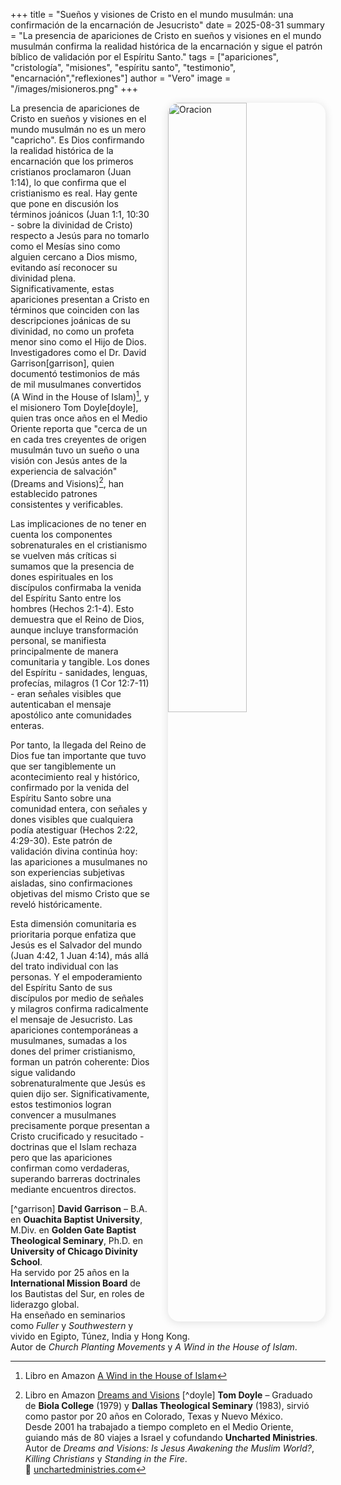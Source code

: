 +++
title = "Sueños y visiones de Cristo en el mundo musulmán: una confirmación de la encarnación de Jesucristo"
date = 2025-08-31
summary = "La presencia de apariciones de Cristo en sueños y visiones en el mundo musulmán confirma la realidad histórica de la encarnación y sigue el patrón bíblico de validación por el Espíritu Santo."
tags = ["apariciones", "cristología", "misiones", "espíritu santo", "testimonio", "encarnación","reflexiones"]
author = "Vero"
image = "/images/misioneros.png"
+++

<img src="/images/misioneros.png" 
     alt="Oracion"
     style="float: right; 
            margin-left: 2em; 
            margin-bottom: 1em; 
            max-width: 320px; 
            width: 50%; 
            height: auto; 
            border-radius: 18px; 
            box-shadow: 0 2px 14px rgba(0,0,0,0.12);" />

La presencia de apariciones de Cristo en sueños y visiones en el mundo musulmán no es un mero "capricho". Es Dios confirmando la realidad histórica de la encarnación que los primeros cristianos proclamaron (Juan 1:14), lo que confirma que el cristianismo es real. Hay gente que pone en discusión los términos joánicos (Juan 1:1, 10:30 - sobre la divinidad de Cristo) respecto a Jesús para no tomarlo como el Mesías sino como alguien cercano a Dios mismo, evitando así reconocer su divinidad plena. Significativamente, estas apariciones presentan a Cristo en términos que coinciden con las descripciones joánicas de su divinidad, no como un profeta menor sino como el Hijo de Dios. Investigadores como el Dr. David Garrison[garrison], quien documentó testimonios de más de mil musulmanes convertidos (A Wind in the House of Islam)[^1], y el misionero Tom Doyle[doyle], quien tras once años en el Medio Oriente reporta que "cerca de un en cada tres creyentes de origen musulmán tuvo un sueño o una visión con Jesús antes de la experiencia de salvación" (Dreams and Visions)[^2], han establecido patrones consistentes y verificables.

Las implicaciones de no tener en cuenta los componentes sobrenaturales en el cristianismo se vuelven más críticas si sumamos que la presencia de dones espirituales en los discípulos confirmaba la venida del Espíritu Santo entre los hombres (Hechos 2:1-4). Esto demuestra que el Reino de Dios, aunque incluye transformación personal, se manifiesta principalmente de manera comunitaria y tangible. Los dones del Espíritu - sanidades, lenguas, profecías, milagros (1 Cor 12:7-11) - eran señales visibles que autenticaban el mensaje apostólico ante comunidades enteras.

Por tanto, la llegada del Reino de Dios fue tan importante que tuvo que ser tangiblemente un acontecimiento real y histórico, confirmado por la venida del Espíritu Santo sobre una comunidad entera, con señales y dones visibles que cualquiera podía atestiguar (Hechos 2:22, 4:29-30). Este patrón de validación divina continúa hoy: las apariciones a musulmanes no son experiencias subjetivas aisladas, sino confirmaciones objetivas del mismo Cristo que se reveló históricamente.

Esta dimensión comunitaria es prioritaria porque enfatiza que Jesús es el Salvador del mundo (Juan 4:42, 1 Juan 4:14), más allá del trato individual con las personas. Y el empoderamiento del Espíritu Santo de sus discípulos por medio de señales y milagros confirma radicalmente el mensaje de Jesucristo. Las apariciones contemporáneas a musulmanes, sumadas a los dones del primer cristianismo, forman un patrón coherente: Dios sigue validando sobrenaturalmente que Jesús es quien dijo ser. Significativamente, estos testimonios logran convencer a musulmanes precisamente porque presentan a Cristo crucificado y resucitado - doctrinas que el Islam rechaza pero que las apariciones confirman como verdaderas, superando barreras doctrinales mediante encuentros directos.

[^1]: Libro en Amazon [A Wind in the House of Islam](https://www.amazon.com/Wind-House-Islam-drawing-Muslims-ebook/dp/B00L2XVJS6)  
[^2]: Libro en Amazon [Dreams and Visions](https://www.amazon.com/-/es/Tom-Doyle-ebook/dp/B0078FAA3M/)
[^doyle] **Tom Doyle** – Graduado de **Biola College** (1979) y **Dallas Theological Seminary** (1983), sirvió como pastor por 20 años en Colorado, Texas y Nuevo México.  
Desde 2001 ha trabajado a tiempo completo en el Medio Oriente, guiando más de 80 viajes a Israel y cofundando **Uncharted Ministries**.  
Autor de *Dreams and Visions: Is Jesus Awakening the Muslim World?*, *Killing Christians* y *Standing in the Fire*.  
🔗 [unchartedministries.com](https://unchartedministries.com)

[^garrison] **David Garrison** – B.A. en **Ouachita Baptist University**, M.Div. en **Golden Gate Baptist Theological Seminary**, Ph.D. en **University of Chicago Divinity School**.  
Ha servido por 25 años en la **International Mission Board** de los Bautistas del Sur, en roles de liderazgo global.  
Ha enseñado en seminarios como *Fuller* y *Southwestern* y vivido en Egipto, Túnez, India y Hong Kong.  
Autor de *Church Planting Movements* y *A Wind in the House of Islam*.

</div>

